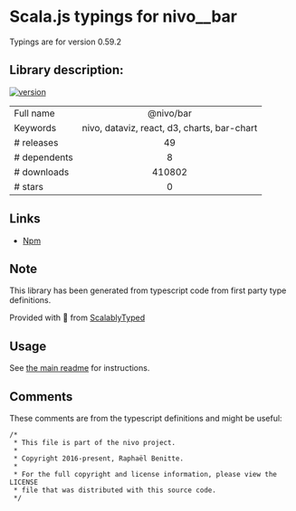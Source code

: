 
# Scala.js typings for nivo__bar

Typings are for version 0.59.2

## Library description:
[![version](https://img.shields.io/npm/v/@nivo/bar.svg?style=flat-square)](https://www.npmjs.com/package/@nivo/bar)

|                    |                 |
| ------------------ | :-------------: |
| Full name          | @nivo/bar |
| Keywords           | nivo, dataviz, react, d3, charts, bar-chart |
| # releases         | 49 |
| # dependents       | 8 |
| # downloads        | 410802 |
| # stars            | 0 |

## Links
- [Npm](https://www.npmjs.com/package/%40nivo%2Fbar)
    


## Note
This library has been generated from typescript code from first party type definitions.

Provided with :purple_heart: from [ScalablyTyped](https://github.com/oyvindberg/ScalablyTyped)

## Usage
See [the main readme](../../readme.md) for instructions.

## Comments

These comments are from the typescript definitions and might be useful:
```
/*
 * This file is part of the nivo project.
 *
 * Copyright 2016-present, Raphaël Benitte.
 *
 * For the full copyright and license information, please view the LICENSE
 * file that was distributed with this source code.
 */

```

